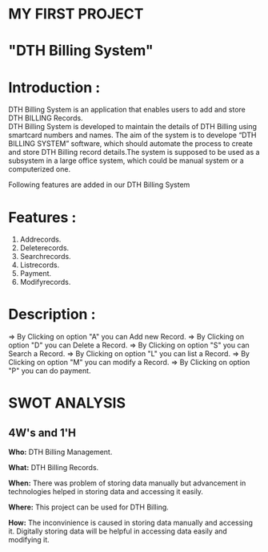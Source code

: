 
# MY FIRST PROJECT

# "DTH Billing System"

# **Introduction :**
DTH Billing System is an application that enables users to add and store DTH BILLING Records.\
DTH Billing System is developed to maintain the details of DTH Billing using smartcard numbers and names.
The aim of the system is to develope “DTH BILLING SYSTEM” software, which should automate the process to create and store DTH Billing record details.The system is supposed to be used as a subsystem in a large office system, which could be manual system or a computerized one.

Following features are added in our DTH Billing System
# **Features :**
1. Addrecords.
2. Deleterecords.
3. Searchrecords.
4. Listrecords.
5. Payment.
6. Modifyrecords.

# **Description :**
=> By Clicking on option "A" you can Add new Record.
=> By Clicking on option "D" you can Delete a Record.
=> By Clicking on option "S" you can Search a Record.
=> By Clicking on option "L" you can list a Record.
=> By Clicking on option "M" you can modify a Record.
=> By Clicking on option "P" you can do payment.

# SWOT ANALYSIS
## 4W's and 1'H
**Who:** DTH Billing Management.

**What:** DTH Billing Records.

**When:** There was problem of storing data manually but advancement in technologies helped in storing data and accessing it easily.

**Where:** This project can be used for DTH Billing.

**How:** The inconvinience is caused in storing data manually and accessing it. Digitally storing data will be helpful in accessing data easily and modifying it.
